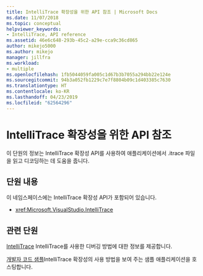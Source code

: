 ```yaml
---
title: IntelliTrace 확장성을 위한 API 참조 | Microsoft Docs
ms.date: 11/07/2018
ms.topic: conceptual
helpviewer_keywords:
- IntelliTrace, API reference
ms.assetid: 46e6c648-293b-45c2-a29e-cca9c36cd865
author: mikejo5000
ms.author: mikejo
manager: jillfra
ms.workload:
- multiple
ms.openlocfilehash: 1fb5044059fa005c1d67b3b7055a294bb22e124e
ms.sourcegitcommit: 94b3a052fb1229c7e7f8804b09c1d403385c7630
ms.translationtype: HT
ms.contentlocale: ko-KR
ms.lasthandoff: 04/23/2019
ms.locfileid: "62564296"
---
```

# <a name="api-reference-for-intellitrace-extensibility"></a>IntelliTrace 확장성을 위한 API 참조

이 단원의 정보는 IntelliTrace 확장성 API를 사용하여 애플리케이션에서 .itrace 파일을 읽고 디코딩하는 데 도움을 줍니다.

## <a name="in-this-section"></a>단원 내용

이 네임스페이스에는 IntelliTrace 확장성 API가 포함되어 있습니다.

- <xref:Microsoft.VisualStudio.IntelliTrace>

## <a name="related-sections"></a>관련 단원

[IntelliTrace](../debugger/intellitrace.md) IntelliTrace를 사용한 디버깅 방법에 대한 정보를 제공합니다.

[개발자 코드 샘플](https://code.msdn.microsoft.com/)IntelliTrace 확장성의 사용 방법을 보여 주는 샘플 애플리케이션을 호스팅합니다.
